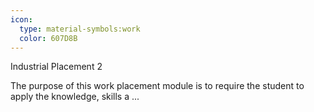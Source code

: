 ```yaml
---
icon:
  type: material-symbols:work
  color: 607D8B
---
```


Industrial Placement 2

The purpose of this work placement module is to require the student to apply the knowledge, skills a ... 
